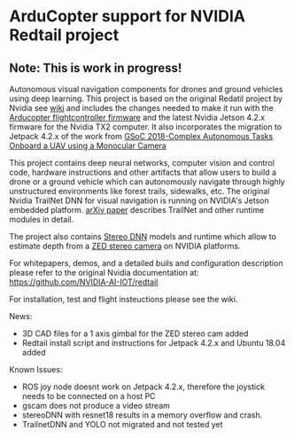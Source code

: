 # ArduCopter support for NVIDIA Redtail project

## Note: This is work in progress!
Autonomous visual navigation components for drones and ground vehicles using deep learning.
This project is based on the original Redatil project by Nvidia see [wiki](https://github.com/NVIDIA-Jetson/redtail/wiki) and includes the changes needed to make it run with the [Arducopter flightcontroller firmware](http://ardupilot.org/copter/) and the latest Nvidia Jetson 4.2.x firmware for the Nvidia TX2 computer.
It also incorporates the migration to Jetpack 4.2.x of the work from [GSoC 2018-Complex Autonomous Tasks Onboard a UAV using a Monocular Camera](https://discuss.ardupilot.org/t/gsoc-2018-complex-autonomous-tasks-onboard-a-uav-using-a-monocular-camera-nvidia-redtail/319333)

This project contains deep neural networks, computer vision and control code, hardware instructions and other artifacts that allow users to build a drone or a ground vehicle which can autonomously navigate through highly unstructured environments like forest trails, sidewalks, etc. The original Nvidia TrailNet DNN for visual navigation is running on NVIDIA's Jetson embedded platform. [arXiv paper](https://arxiv.org/abs/1705.02550) describes TrailNet and other runtime modules in detail.

The project also contains [Stereo DNN](../master/stereoDNN/) models and runtime which allow to estimate depth from a [ZED stereo camera](https://www.stereolabs.com/zed/) on NVIDIA platforms.

For whitepapers, demos, and a detailed buils and configuration description please refer to the original Nvidia documentation at: https://github.com/NVIDIA-AI-IOT/redtail

For installation, test and flight insteuctions please see the wiki. 


News:
- 3D CAD files for a 1 axis gimbal for the ZED stereo cam added
- Redtail install script and instructions for Jetpack 4.2.x and Ubuntu 18.04 added

Known Issues:
- ROS joy node doesnt work on Jetpack 4.2.x, therefore the joystick needs to be connected on a host PC
- gscam does not produce a video stream 
- stereoDNN with resnet18 results in a memory overflow and crash.
- TrailnetDNN and YOLO not migrated and not tested yet
